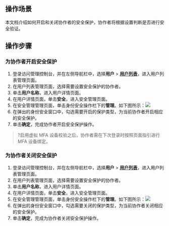 ## 操作场景

本文档介绍如何开启和关闭协作者的安全保护，协作者将根据设置判断是否进行安全验证。

## 操作步骤

### 为协作者开启安全保护

1. 登录访问管理控制台，并在左侧导航栏中，选择**用户** > **[用户列表](https://console.cloud.tencent.com/cam)**，进入用户列表管理页面。
2. 在用户列表管理页面，选择需要设置安全保护的协作者。
3. 单击**用户名称**，进入用户详情页面。
4. 在用户详情页面，单击**安全**，进入安全管理页面。
5. 在安全管理管理页面，单击身份安全操作栏下的**管理**。如下图所示：![](https://main.qcloudimg.com/raw/5b2525f5ca78ae7118e01b62654f32f9.png)
6. 在弹出的身份安全窗口中，勾选需要开启的保护类型，为当前协作者开启相应的安全保护。
7. 单击**确定**，完成协作者开启安全保护操作。

> ?启用虚拟 MFA 设备校验之后，协作者需在下次登录时按照页面指引进行 MFA 设备绑定。

### 为协作者关闭安全保护

1. 登录访问管理控制台，并在左侧导航栏中，选择**用户** > **[用户列表](https://console.cloud.tencent.com/cam)**，进入用户列表管理页面。
2. 在用户列表管理页面，选择需要设置安全保护的协作者。
3. 单击**用户名称**，进入用户详情页面。
4. 在用户详情页面，单击**安全**，进入安全管理页面。
5. 在安全管理管理页面，单击身份安全操作栏下的**管理**。如下图所示：![](https://main.qcloudimg.com/raw/5b2525f5ca78ae7118e01b62654f32f9.png)
6. 在弹出的身份安全窗口中，勾选需要关闭的保护类型，为当前协作者关闭相应的安全保护。
7. 单击**确定**，完成为协作者关闭安全保护操作。
